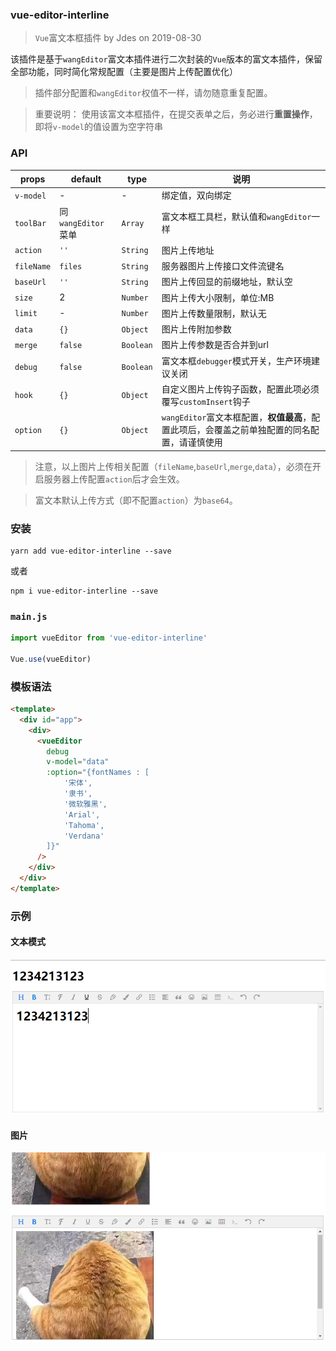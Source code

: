 ### vue-editor-interline

> `Vue`富文本框插件 by Jdes on 2019-08-30

该插件是基于`wangEditor`富文本插件进行二次封装的`Vue`版本的富文本插件，保留全部功能，同时简化常规配置（主要是图片上传配置优化）

> 插件部分配置和`wangEditor`权值不一样，请勿随意重复配置。

> 重要说明： 使用该富文本框插件，在提交表单之后，务必进行**重置操作**，即将`v-model`的值设置为空字符串

### API

| props      | default            | type      | 说明                                                                                         |
| ---------- | ------------------ | --------- | -------------------------------------------------------------------------------------------- |
| `v-model`  | -                  | -         | 绑定值，双向绑定                                                                             |
| `toolBar`  | 同`wangEditor`菜单 | `Array`   | 富文本框工具栏，默认值和`wangEditor`一样                                                     |
| `action`   | `''`               | `String`  | 图片上传地址                                                                                 |
| `fileName` | `files`             | `String`  | 服务器图片上传接口文件流键名                                                                 |
| `baseUrl`  | `''`               | `String`  | 图片上传回显的前缀地址，默认空                                                               |
| `size`     | 2                  | `Number`  | 图片上传大小限制，单位:MB                                                                    |
| `limit`    | -                  | `Number`  | 图片上传数量限制，默认无                                                                     |
| `data`     | `{}`               | `Object`  | 图片上传附加参数                                                                             |
| `merge`    | `false`            | `Boolean` | 图片上传参数是否合并到url                                                                    |
| `debug`    | `false`            | `Boolean` | 富文本框`debugger`模式开关，生产环境建议关闭                                                 |
| `hook`     | `{}`               | `Object`  | 自定义图片上传钩子函数，配置此项必须覆写`customInsert`钩子                                   |
| `option`   | `{}`               | `Object`  | `wangEditor`富文本框配置，**权值最高**，配置此项后，会覆盖之前单独配置的同名配置，请谨慎使用 |


> 注意，以上图片上传相关配置（`fileName`,`baseUrl`,`merge`,`data`），必须在开启服务器上传配置`action`后才会生效。

>富文本默认上传方式（即不配置`action`）为`base64`。

### 安装

```shell
yarn add vue-editor-interline --save
```

或者

```shell
npm i vue-editor-interline --save
```

### `main.js`

```js
import vueEditor from 'vue-editor-interline'

Vue.use(vueEditor)
```

### 模板语法

```html
<template>
  <div id="app">
    <div>
      <vueEditor
        debug
        v-model="data"
        :option="{fontNames : [
            '宋体',
            '隶书',
            '微软雅黑',
            'Arial',
            'Tahoma',
            'Verdana'
        ]}"
      />
    </div>
  </div>
</template>
```

### 示例

#### 文本模式
![image](examples/images/demo1.png)


#### 图片
![image](examples/images/demo2.png)